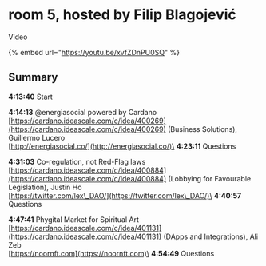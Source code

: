 # room 5, hosted by Filip Blagojević

Video

{% embed url="https://youtu.be/xvfZDnPU0SQ" %}

## Summary

**4:13:40** Start

**4:14:13** @energiasocial powered by Cardano [https://cardano.ideascale.com/c/idea/400269](https://cardano.ideascale.com/c/idea/400269) (Business Solutions), Guillermo Lucero\
[http://energiasocial.co/](http://energiasocial.co/)\
**4:23:11** Questions

**4:31:03** Co-regulation, not Red-Flag laws [https://cardano.ideascale.com/c/idea/400884](https://cardano.ideascale.com/c/idea/400884) (Lobbying for Favourable Legislation), Justin Ho\
[https://twitter.com/lex\_DAO/](https://twitter.com/lex\_DAO/)\
**4:40:57** Questions

**4:47:41** Phygital Market for Spiritual Art  [https://cardano.ideascale.com/c/idea/401131](https://cardano.ideascale.com/c/idea/401131) (DApps and Integrations), Ali Zeb\
[https://noornft.com](https://noornft.com)\
**4:54:49** Questions

